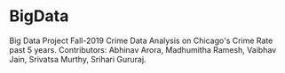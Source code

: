 # BigData
Big Data Project Fall-2019
Crime Data Analysis on Chicago's Crime Rate past 5 years.
Contributors: Abhinav Arora, Madhumitha Ramesh, Vaibhav Jain, Srivatsa Murthy, Srihari Gururaj. 
